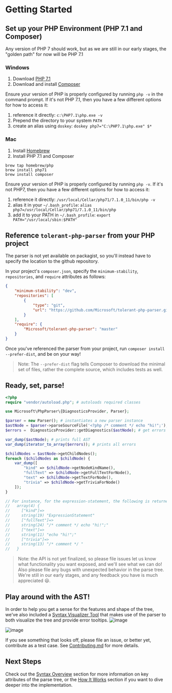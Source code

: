 # Getting Started

## Set up your PHP Environment (PHP 7.1 and Composer)
Any version of PHP 7 should work, but as we are still in our early
stages, the "golden path" for now will be PHP 7.1

### Windows
1. Download [PHP 7.1](http://windows.php.net/download#php-7.1)
2. Download and install [Composer](https://getcomposer.org/download/)

Ensure your version of PHP is properly configured by running `php -v` in the command prompt.
If it's not PHP 7.1, then you have a few different options for how to access it:
1. reference it directly: `c:\PHP7.1\php.exe -v`
2. Prepend the directory to your system `PATH`
3. create an alias using `doskey`: `doskey php7="C:\PHP7.1\php.exe" $*`

### Mac
1. Install [Homebrew](http://brew.sh/)
2. Install PHP 7.1 and Composer
```
brew tap homebrew/php
brew install php71
brew install composer
```

Ensure your version of PHP is properly configured by running `php -v`. 
If it's not PHP7, then you have a few different options for how to access it:
1. reference it directly: `/usr/local/Cellar/php71/7.1.0_11/bin/php -v`
2. alias it in your `~/.bash_profile`: `alias php7=/usr/local/Cellar/php71/7.1.0_11/bin/php`
3. add it to your PATH in `~/.bash_profile`: `export PATH="/usr/local/sbin:$PATH"`

## Reference `tolerant-php-parser` from your PHP project
The parser is not yet available on packagist, so you'll instead 
have to specify the location to the github repository.

In your project's `composer.json`, specify the `minimum-stability`, 
`repositories`, and `require` attributes as follows:
```json
{
    "minimum-stability": "dev",
    "repositories": [
        {
            "type": "git",
            "url": "https://github.com/Microsoft/tolerant-php-parser.git"
        }
    ],
    "require": {
        "Microsoft/tolerant-php-parser": "master"
    }
}
```

Once you've referenced the parser from your project, run `composer install --prefer-dist`,
and be on your way!
> Note: The `--prefer-dist` flag tells Composer to download the minimal set of files,
rather the complete source, which includes tests as well.

## Ready, set, parse!

```php
<?php
require "vendor/autoload.php"; # autoloads required classes

use Microsoft\PhpParser\{DiagnosticsProvider, Parser};

$parser = new Parser(); # instantiates a new parser instance
$astNode = $parser->parseSourceFile('<?php /* comment */ echo "hi!";'); # returns an AST from string contents
$errors =  DiagnosticsProvider::getDiagnostics($astNode); # get errors from AST Node (as a Generator)

var_dump($astNode); # prints full AST
var_dump(iterator_to_array($errors)); # prints all errors

$childNodes = $astNode->getChildNodes();
foreach ($childNodes as $childNode) {
    var_dump([
        "kind" => $childNode->getNodeKindName(), 
        "fullText" => $childNode->getFullTextForNode(),
        "text" => $childNode->getTextForNode(),
        "trivia" => $childNode->getTriviaForNode()
    ]);
}

// For instance, for the expression-statement, the following is returned:
//   array(4) {
//     ["kind"]=>
//     string(19) "ExpressionStatement"
//     ["fullText"]=>
//     string(24) "/* comment */ echo "hi!";"
//     ["text"]=>
//     string(11) "echo "hi!";"
//     ["trivia"]=>
//     string(13) "/* comment */ "
//   }
```

> Note: the API is not yet finalized, so please file issues let us know what functionality you want exposed, 
and we'll see what we can do! Also please file any bugs with unexpected behavior in the parse tree. We're still
in our early stages, and any feedback you have is much appreciated :smiley:.

## Play around with the AST!
In order to help you get a sense for the features and shape of the tree, 
we've also included a [Syntax Visualizer Tool](../syntax-visualizer/client#php-parser-syntax-visualizer-tool)
that makes use of the parser to both visualize the tree and provide error tooltips.
![image](https://cloud.githubusercontent.com/assets/762848/21635753/3f8c0cb8-d214-11e6-8424-e200d63abc18.png)

![image](https://cloud.githubusercontent.com/assets/762848/21705272/d5f2f7d8-d373-11e6-9688-46ead75b2fd3.png)

If you see something that looks off, please file an issue, or better yet, contribute as a test case. See [Contributing.md](../Contributing.md) for more details.

## Next Steps
Check out the [Syntax Overview](Overview.md) section for more information on key attributes of the parse tree, 
or the [How It Works](HowItWorks.md) section if you want to dive deeper into the implementation.

